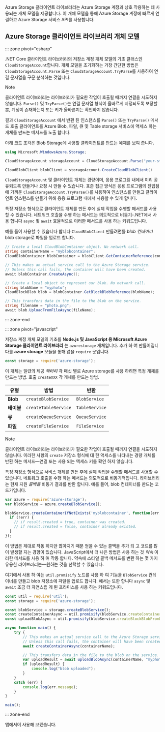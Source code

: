 Azure Storage 클라이언트 라이브러리는 Azure Storage 계정과 상호 작용하는 데 사용되는 개체 모델을 제공합니다. 이 개체 모델을 통해 Azure Storage 계정에 빠르게 연결하고 Azure Storage 서비스 API를 사용합니다. 

## <a name="azure-storage-client-library-object-model"></a>Azure Storage 클라이언트 라이브러리 개체 모델

::: zone pivot="csharp"

.NET Core 클라이언트 라이브러리의 저장소 계정 개체 모델의 기초 클래스인 `CloudStorageAccount`합니다. 개체 모델을 초기화하는 가장 간단한 방법은 `CloudStorageAccount.Parse` 또는 `CloudStorageAccount.TryParse`를 사용하여 연결 문자열을 구문 분석하는 것입니다.

> [!NOTE]
> 클라이언트 라이브러리는 라이브러리가 필요한 작업이 호출될 때까지 연결을 시도하지 않습니다. `Parse()` 및 `TryParse()`는 연결 문자열 형식이 올바르게 지정되도록 보장할 뿐, 계정이 존재하는지 또는 키가 올바른지는 확인하지 않습니다. 

결과 `CloudStorageAccount` 에서 반환 된 인스턴스를 `Parse()` 또는 `TryParse()` 메서드 호출 클라이언트를 Azure Blob, 파일, 큐 및 Table storage 서비스에 액세스 하는 개체를 만드는 메서드를 노출 합니다. 

아래 코드 조각은 Blob Storage에 사용할 클라이언트를 만드는 예제를 보여 줍니다.

```csharp
using Microsoft.WindowsAzure.Storage;

CloudStorageAccount storageAccount = CloudStorageAccount.Parse("your-storage-key-connection-string");

CloudBlobClient blobClient = storageAccount.CreateCloudBlobClient()
```

`CloudStorageAccount` 및 클라이언트 개체는 경량이며, 응용 프로그램 내에서 미리 공유되도록 만들거나 요청 시 만들 수 있습니다. 표준 접근 방식은 응용 프로그램의 진입점에 가까운 `CloudStorageAccount.TryParse()`를 사용하여 인스턴스를 만들고 클라이언트 인스턴스를 만들기 위해 응용 프로그램 내에서 사용할 수 있게 합니다.

특정 저장소 형식으로 클라이언트 개체를 만든 후에 실제 작업을 수행할 메서드를 사용할 수 있습니다. 네트워크 호출을 수행 하는 메서드는 의도적으로 비동기-.NET에서 사용 합니다 `async` 및 `await` 효율적으로 이러한 메서드를 사용 하는 키워드입니다.

예를 들어 사용할 수 있습니다 합니다 `CloudBlobClient` 만들려면를 _blob 컨테이너_ blob storage로 파일을 업로드 합니다.

```csharp
// Create a local CloudBlobContainer object. No network call.
string containerName = "myblobcontainer";
CloudBlobContainer blobContainer = blobClient.GetContainerReference(containerName);

// This makes an actual service call to the Azure Storage service. 
// Unless this call fails, the container will have been created.
await blobContainer.CreateAsync();

// Create a local object to represent our blob. No network call.
string blobName = "myphoto";
CloudBlockBlob blob = blobContainer.GetBlockBlobReference(blobName);

// This transfers data in the file to the blob on the service.
string filename = "photo.png";
await blob.UploadFromFileAsync(fileName);
```

::: zone-end

::: zone pivot="javascript"

저장소 계정 개체 모델의 기초를 **Node.js 및 JavaScript 용 Microsoft Azure Storage 클라이언트 라이브러리** 는 `azurestorage` 개체입니다. 추가 하 여 만들어집니다를 **azure storage** 모듈을 통해 앱을 `require` 문입니다.

```javascript
const storage = require('azure-storage');
```

이 개체는 일련의 제공 _팩터리_ 각 패싯 별로 Azure storage를 사용 하려면 특정 개체를 만드는 방법. 호출 `createXXX` 각 개체를 만드는 방법.

| 유형 | 방법 | 반환 |
|--------|---------|-------------|
| **Blob** | `createBlobService` | `BlobService` |
| **테이블** | `createTableService` | `TableService` |
| **큐** | `createQueueService` | `QueueService` |
| **파일** | `createFileService` | `FileService` |

> [!NOTE]
> 클라이언트 라이브러리는 라이브러리가 필요한 작업이 호출될 때까지 연결을 시도하지 않습니다. 이러한 사항의 `create` 저장소 형식에 대 한 액세스를 나타내는 경량 개체를 반환 하는 메서드&mdash;연결 또는 사용 되는 액세스 키를 확인 하지 않습니다.

특정 저장소 형식으로 서비스 개체를 만든 후에 실제 작업을 수행할 메서드를 사용할 수 있습니다. 네트워크 호출을 수행 하는 메서드는 의도적으로 비동기적입니다. 라이브러리는 현재 지원 _콜백을_ 비동기 결과를 반환 합니다. 예를 들어, blob 컨테이너를 만드는 코드가입니다.

```javascript
var azure = require('azure-storage');
var blobService = azure.createBlobService();

blobService.createContainerIfNotExists('myblobcontainer', function(err, result, response) {
  if (!err) {
    // if result.created = true, container was created.
    // if result.created = false, container already existed.
  }
});
```

이 방법은 제대로 작동 하지만 많아지기 때문 얻을 수 있는 콜백을 추가 되 고 코드를 많이 발생할 지는 경향이 있습니다. JavaScript에서 더 나은 방법은 사용 하는 것 _약속_ 이러한 메서드를 사용 하 여 작동 합니다. 약속에 스타일 콜백 메서드를 변환 하는 몇 가지 유용한 라이브러리는&mdash;원하는 것을 선택할 수 있습니다.

여기에서 사용 하 여는 `util.promisify` 노드를 사용 하 여 기능을 `BlobService` 컨테이너를 만들고 blob 저장소에 파일을 업로드 합니다. 에서는 또한 합니다 `async` 및 `await` 조금 더 자연스럽 게 된 프라미스를 사용 하는 키워드입니다.

```javascript
const util = require('util');
const storage = require('azure-storage');

const blobService = storage.createBlobService();
const createContainerAsync = util.promisify(blobService.createContainerIfNotExists).bind(blobService);
const uploadBlobAsync = util.promisify(blobService.createBlockBlobFromLocalFile).bind(blobService);

async function main() {
    try {
        // This makes an actual service call to the Azure Storage service. 
        // Unless this call fails, the container will have been created.
        await createContainerAsync(containerName);

        // This transfers data in the file to the blob on the service.
        var uploadResult = await uploadBlobAsync(containerName, "myphoto", "photo.png");
        if (uploadResult) {
            console.log("blob uploaded");
        }
    }
    catch (err) {
        console.log(err.message);
    }
}

main();
```
::: zone-end

앱에서이 사용해 보겠습니다.